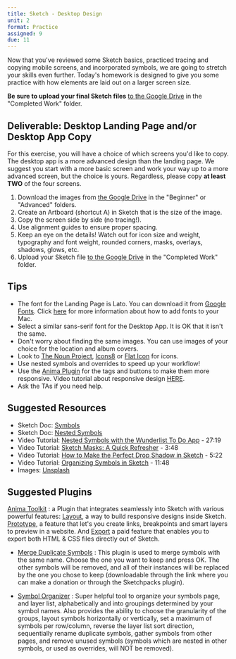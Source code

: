 ```yaml
---
title: Sketch - Desktop Design
unit: 2
format: Practice
assigned: 9
due: 11
---
```


Now that you've reviewed some Sketch basics, practiced tracing and copying mobile screens, and incorporated symbols, we are going to stretch your skills even further. Today's homework is designed to give you some practice with how elements are laid out on a larger screen size.

 **Be sure to upload your final Sketch files** [to the Google Drive](https://drive.google.com/drive/u/0/folders/1EeaNdyD9JC9yyZyCZVossoOEJLD3XU50) in the "Completed Work" folder.


Deliverable: Desktop Landing Page and/or Desktop App Copy
---------------------------------------------------------

For this exercise, you will have a choice of which screens you'd like to copy. The desktop app is a more advanced design than the landing page. We suggest you start with a more basic screen and work your way up to a more advanced screen, but the choice is yours. Regardless, please copy **at least TWO** of the four screens.  

1. Download the images from [the Google Drive](https://drive.google.com/drive/u/0/folders/1EeaNdyD9JC9yyZyCZVossoOEJLD3XU50) in the "Beginner" or "Advanced" folders.
2. Create an Artboard (shortcut A) in Sketch that is the size of the image.
3. Copy the screen side by side (no tracing!).
4. Use alignment guides to ensure proper spacing.
5. Keep an eye on the details! Watch out for icon size and weight, typography and font weight, rounded corners, masks, overlays, shadows, glows, etc.
6. Upload your Sketch file [to the Google Drive](https://drive.google.com/drive/u/0/folders/1EeaNdyD9JC9yyZyCZVossoOEJLD3XU50) in the "Completed Work" folder.


Tips
----------

- The font for the Landing Page is Lato. You can download it from [Google Fonts](https://fonts.google.com/specimen/Lato). Click [here](https://support.apple.com/en-us/HT201749) for more information about how to add fonts to your Mac.
- Select a similar sans-serif font for the Desktop App. It is OK that it isn't the same.
- Don't worry about finding the same images. You can use images of your choice for the location and album covers.
- Look to [The Noun Project](https://thenounproject.com/), [Icons8](https://icons8.com/) or [Flat Icon](https://www.flaticon.com/) for icons.
- Use nested symbols and overrides to speed up your workflow!
- Use the [Anima Plugin](https://www.animaapp.com/) for the tags and buttons to make them more responsive. Video tutorial about responsive design [HERE](https://www.youtube.com/watch?v=nUgSBIMwXzc).
- Ask the TAs if you need help.


Suggested Resources
-------------------

- Sketch Doc: [Symbols](https://www.sketch.com/docs/symbols/)
- Sketch Doc: [Nested Symbols](https://www.sketch.com/docs/symbols/nested-symbols/)
- Video Tutorial: [Nested Symbols with the Wunderlist To Do App](https://www.youtube.com/watch?v=hKGDtwDJaV8) - 27:19
- Video Tutorial: [Sketch Masks: A Quick Refresher](https://www.youtube.com/watch?v=3T02VqGf_d8) - 3:48
- Video Tutorial: [How to Make the Perfect Drop Shadow in Sketch](https://www.youtube.com/watch?v=E59YxyBD41k) - 5:22
- Video Tutorial: [Organizing Symbols in Sketch](https://www.youtube.com/watch?v=bz46QG-yUQE) - 11:48
- Images: [Unsplash](https://unsplash.com/)


Suggested Plugins
------------------

[Anima Toolkit](https://animaapp.github.io/)
: a Plugin that integrates seamlessly into Sketch with various powerful features: [Layout](https://docs.animaapp.com/v3/layout/), a way to build responsive designs inside Sketch. [Prototype](https://docs.animaapp.com/v3/prototype/), a feature that let's you create links, breakpoints and smart layers to preview in a website. And [Export](https://docs.animaapp.com/v3/export/) a paid feature that enables you to export both HTML & CSS files directly out of Sketch.

- [Merge Duplicate Symbols](https://github.com/oodesign/merge-duplicate-symbols)
: This plugin is used to merge symbols with the same name. Choose the one you want to keep and press OK. The other symbols will be removed, and all of their instances will be replaced by the one you chose to keep (downloadable through the link where you can make a donation or through the Sketchpacks plugin).

- [Symbol Organizer](https://github.com/sonburn/symbol-organizer)
: Super helpful tool to organize your symbols page, and layer list, alphabetically and into groupings determined by your symbol names. Also provides the ability to choose the granularity of the groups, layout symbols horizontally or vertically, set a maximum of symbols per row/column, reverse the layer list sort direction, sequentially rename duplicate symbols, gather symbols from other pages, and remove unused symbols (symbols which are nested in other symbols, or used as overrides, will NOT be removed).
